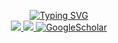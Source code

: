 <p align="center">
<a href="https://github.com/drkostas">
    <img src="https://readme-typing-svg.demolab.com/?font=Comfortaa&size=18&duration=2000&color=1E2CCD&pause=100&multiline=true&width=500&height=80&lines=Viktoriia+Untilova;Data%20Scientist+|+PhD%20in%20Physics+|+;AI+|+Computer+Vision+|+Analytics+|" alt="Typing SVG" />
</a>
<br/>

 
<a href="https://www.linkedin.com/in/untilovaviktoriia/">
    <img src="https://img.shields.io/badge/-Linkedin-blue?style=flat-square&logo=linkedin">
</a>
<a href="mailto:untilova.viktoriia@gmail.com">
    <img src="https://img.shields.io/badge/-Email-red?style=flat-square&logo=gmail&logoColor=white">
</a>
<a href='https://scholar.google.com/citations?user=8kQLTsgAAAAJ&hl=en&oi=sra' target="_blank">
    <img alt='GoogleScholar' src='https://img.shields.io/badge/Scholar-100000?style=flat&logo=GoogleScholar&logoColor=white&&color=0181FF'>
</a>


<br/> 

<!---
vickyun/vickyun is a ✨ special ✨ repository because its `README.md` (this file) appears on your GitHub profile.
You can click the Preview link to take a look at your changes.
--->
